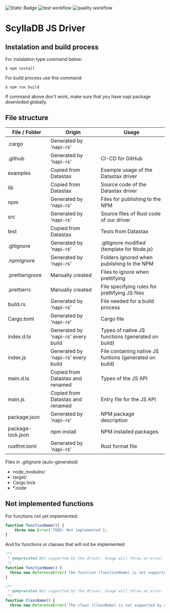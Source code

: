 ![Static Badge](https://img.shields.io/badge/API%20coverage-0%25-red)
![test workflow](https://github.com/scylladb-zpp-2024-javascript-driver/scylladb-javascript-driver/actions/workflows/tests.yml/badge.svg?branch=main)
![quality workflow](https://github.com/scylladb-zpp-2024-javascript-driver/scylladb-javascript-driver/actions/workflows/code-quality.yml/badge.svg?branch=main)
# ScyllaDB JS Driver

## Instalation and build process

For instalation type command below:

```
$ npm install
```

For build process use this command:

```
$ npm run build
```

If command above don't work, make sure that you have napi package downloded globally.

## File structure

| File / Folder     | Origin                             | Usage                                 
| ----------------- | ---------------------------------- | --------------------------------------
| .cargo            | Generated by 'napi-rs'             | 
| .github           | Generated by 'napi-rs'             | CI-CD for GitHub
| examples          | Copied from Datastax               | Example usage of the Datastax driver
| lib               | Copied from Datastax               | Source code of the Datastax driver
| npm               | Generated by 'napi-rs'             | Files for publishing to the NPM
| src               | Generated by 'napi-rs'             | Source files of Rust code of our driver
| test              | Copied from Datastax               | Tests from Datastax
| .gitignore        | Generated by 'napi-rs'             | .gitignore modified (template for Node.js)
| .npmignore        | Generated by 'napi-rs'             | Folders ignored when publishing to the NPM
| .prettierignore   | Manually created                   | Files to ignore when prettifying 
| .prettierrc       | Manually created                   | File specifying rules for prettifying JS files
| build.rs          | Generated by 'napi-rs'             | File needed for a build process
| Cargo.toml        | Generated by 'napi-rs'             | Cargo file
| index.d.ts        | Generated by 'napi-rs' every build | Types of native JS functions (generated on build)
| index.js          | Generated by 'napi-rs' every build | File containing native JS funtions (generated on build)
| main.d.ts         | Copied from Datastax and renamed   | Types of the JS API
| main.js           | Copied from Datastax and renamed   | Entry file for the JS API
| package.json      | Generated by 'napi-rs'             | NPM package description
| package-lock.json | npm install                        | NPM installed packages
| rustfmt.toml      | Generated by 'napi-rs'             | Rust format file

Files in .gitignore (auto-generated)

- node_modules/
- target/
- Cargo.lock
- *.node

## Not implemented functions

For functions not yet implemented:

```js
function functionName()) {
    throw new Error(`TODO: Not implemented`);
}
```

And for functions or classes that will not be implemented:

```js
/**
 * @deprecated Not supported by the driver. Usage will throw an error.
 */
function functionName() {
  throw new ReferenceError(`The function (functionName) is not supported by our driver`);
}

/**
 * @deprecated Not supported by the driver. Usage will throw an error.
 */
function ClassName() {
  throw new ReferenceError(`The class (ClassName) is not supported by our driver`);
```

